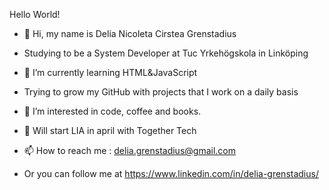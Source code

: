 Hello World!

- 👋 Hi, my name is Delia Nicoleta Cirstea Grenstadius
- Studying to be a System Developer at Tuc Yrkehögskola in Linköping
- 🌱 I’m currently learning HTML&JavaScript
- Trying to grow my GitHub with projects that I work on a daily basis
- 👀 I’m interested in code, coffee and books.

- 💞️ Will start LIA in april with Together Tech 
- 📫 How to reach me : delia.grenstadius@gmail.com
- Or you can follow me at https://www.linkedin.com/in/delia-grenstadius/

<!---
deliacirstea/deliacirstea is a ✨ special ✨ repository because its `README.md` (this file) appears on your GitHub profile.
You can click the Preview link to take a look at your changes.
--->
